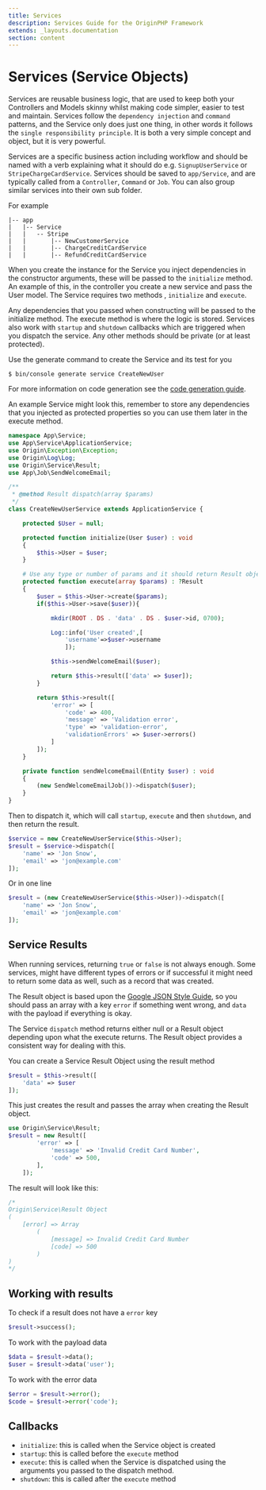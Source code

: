 ```yaml
---
title: Services
description: Services Guide for the OriginPHP Framework
extends: _layouts.documentation
section: content
---
```

# Services (Service Objects)

Services are reusable business logic, that are used to keep both your Controllers and Models skinny whilst making code simpler, easier to test and maintain. Services follow the `dependency injection` and `command` patterns, and the Service only does just one thing, in other words it follows the `single responsibility principle`. It is both a very simple concept and object, but it is very powerful.

Services are a specific business action including workflow and should be named with a verb explaining what it should do e.g. `SignupUserService` or `StripeChargeCardService`. Services should be saved to `app/Service`, and are typically called from a `Controller`, `Command` or `Job`. You can also group similar services into their own sub folder.

For example

```
|-- app
|   |-- Service
|   |   -- Stripe
|   |       |-- NewCustomerService
|   |       |-- ChargeCreditCardService
|   |       |-- RefundCreditCardService
```

When you create the instance for the Service you inject dependencies in the constructor arguments, these will be passed to the `initialize` method.  An example of this, in the controller you create a new service and pass the User model. The Service requires two methods , `initialize` and `execute`.

Any dependencies that you passed when constructing will be passed to the initialize method. The execute method is where the logic is stored. Services also work with `startup` and `shutdown` callbacks which are triggered when you dispatch the service. Any other methods should be private (or at least protected).


Use the generate command to create the Service and its test for you

```linux
$ bin/console generate service CreateNewUser
```

For more information on code generation see the [code generation guide](/docs/development/code-generation).

An example Service might look this, remember to store any dependencies that you injected as protected
properties so you can use them later in the execute method.

```php
namespace App\Service;
use App\Service\ApplicationService;
use Origin\Exception\Exception;
use Origin\Log\Log;
use Origin\Service\Result;
use App\Job\SendWelcomeEmail;

/**
 * @method Result dispatch(array $params)
 */
class CreateNewUserService extends ApplicationService {

    protected $User = null;

    protected function initialize(User $user) : void
    {
        $this->User = $user;
    }

    # Use any type or number of params and it should return Result object or nothing.
    protected function execute(array $params) : ?Result
    {
        $user = $this->User->create($params);
        if($this->User->save($user)){

            mkdir(ROOT . DS . 'data' . DS . $user->id, 0700);

            Log::info('User created',[
                'username'=>$user->username
                ]);

            $this->sendWelcomeEmail($user);

            return $this->result(['data' => $user]);
        }

        return $this->result([
            'error' => [
                'code' => 400,
                'message' => 'Validation error',
                'type' => 'validation-error',
                'validationErrors' => $user->errors()
            ]
        ]);
    }

    private function sendWelcomeEmail(Entity $user) : void
    {
        (new SendWelcomeEmailJob())->dispatch($user);
    }
}
```

Then to dispatch it, which will call `startup`, `execute` and then `shutdown`, and then return the result.

```php
$service = new CreateNewUserService($this->User);
$result = $service->dispatch([
    'name' => 'Jon Snow',
    'email' => 'jon@example.com'
]);
```

Or in one line

```php
$result = (new CreateNewUserService($this->User))->dispatch([
    'name' => 'Jon Snow',
    'email' => 'jon@example.com'
]);
```

## Service Results

When running services, returning `true` or `false` is not always enough. Some services, might have different types of errors or if successful it might need to return some data as well, such as a record that was created.

The Result object is based upon the [Google JSON Style Guide](https://google.github.io/styleguide/jsoncstyleguide.xml), so you should pass an array with a key `error` if something went wrong, and `data` with the payload if everything is okay.

The Service `dispatch` method returns either null or a Result object depending upon what the execute returns. The Result object provides a consistent way for dealing with this.

You can create a Service Result Object using the result method

```php
$result = $this->result([
    'data' => $user
]);
```

This just creates the result and passes the array when creating the Result object.

```php
use Origin\Service\Result;
$result = new Result([
        'error' => [
            'message' => 'Invalid Credit Card Number',
            'code' => 500,
        ],
    ]);
```

The result will look like this:

```php
/*
Origin\Service\Result Object
(
    [error] => Array
        (
            [message] => Invalid Credit Card Number
            [code] => 500
        )
)
*/
```

## Working with results

To check if a result does not have a `error` key

```php
$result->success();
```

To work with the payload data

```php
$data = $result->data();
$user = $result->data('user');
```

To work with the error data

```php
$error = $result->error();
$code = $result->error('code');
```

## Callbacks

- `initialize`: this is called when the Service object is created
- `startup`: this is called before the `execute` method
- `execute`: this is called when the Service is dispatched using the arguments you passed to the dispatch method.
- `shutdown`: this is called after the `execute` method

